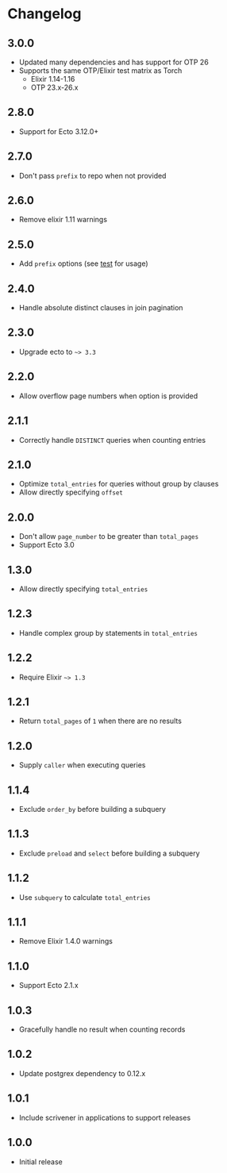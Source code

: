 # Changelog

## 3.0.0

* Updated many dependencies and has support for OTP 26
* Supports the same OTP/Elixir test matrix as Torch
  - Elixir 1.14-1.16
  - OTP 23.x-26.x

## 2.8.0

* Support for Ecto 3.12.0+

## 2.7.0

* Don't pass `prefix` to repo when not provided

## 2.6.0

* Remove elixir 1.11 warnings

## 2.5.0

* Add `prefix` options (see
  [test](https://github.com/drewolson/scrivener_ecto/blob/8ef17361251aea9784d5b0402547327d90ca4184/test/scrivener/paginator/ecto/query_test.exs#L430)
  for usage)

## 2.4.0

* Handle absolute distinct clauses in join pagination

## 2.3.0

* Upgrade ecto to `~> 3.3`

## 2.2.0

* Allow overflow page numbers when option is provided

## 2.1.1

* Correctly handle `DISTINCT` queries when counting entries

## 2.1.0

* Optimize `total_entries` for queries without group by clauses
* Allow directly specifying `offset`

## 2.0.0

* Don't allow `page_number` to be greater than `total_pages`
* Support Ecto 3.0

## 1.3.0

* Allow directly specifying `total_entries`

## 1.2.3

* Handle complex group by statements in `total_entries`

## 1.2.2

* Require Elixir `~> 1.3`

## 1.2.1

* Return `total_pages` of `1` when there are no results

## 1.2.0

* Supply `caller` when executing queries

## 1.1.4

* Exclude `order_by` before building a subquery

## 1.1.3

* Exclude `preload` and `select` before building a subquery

## 1.1.2

* Use `subquery` to calculate `total_entries`

## 1.1.1

* Remove Elixir 1.4.0 warnings

## 1.1.0

* Support Ecto 2.1.x

## 1.0.3

* Gracefully handle no result when counting records

## 1.0.2

* Update postgrex dependency to 0.12.x

## 1.0.1

* Include scrivener in applications to support releases

## 1.0.0

* Initial release
